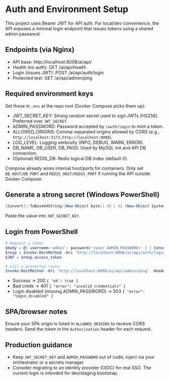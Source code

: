 # Auth and Environment Setup

This project uses Bearer JWT for API auth. For local/dev convenience, the API exposes a minimal login endpoint that issues tokens using a shared admin password.

## Endpoints (via Nginx)
- API base: http://localhost:8008/ai/api/
- Health (no auth): GET /ai/api/health
- Login (issues JWT): POST /ai/api/auth/login
- Protected test: GET /ai/api/admin/ping

## Required environment keys
Set these in `.env` at the repo root (Docker Compose picks them up):

- JWT_SECRET_KEY: Strong random secret used to sign JWTs (HS256). Preferred over `JWT_SECRET`.
- ADMIN_PASSWORD: Password accepted by `/auth/login` to mint a token.
- ALLOWED_ORIGINS: Comma-separated origins allowed by CORS (e.g., `http://localhost:5173,http://localhost:8008`).
- LOG_LEVEL: Logging verbosity (INFO, DEBUG, WARN, ERROR).
- DB_NAME, DB_USER, DB_PASS: Used by MySQL init and API DB connection.
- (Optional) REDIS_DB: Redis logical DB index (default 0).

Compose already wires internal host/ports for containers. Only set `DB_HOST/DB_PORT` and `REDIS_HOST/REDIS_PORT` if running the API outside Docker Compose.

## Generate a strong secret (Windows PowerShell)
```powershell
[Convert]::ToBase64String((New-Object byte[] 48 | %{ (New-Object System.Security.Cryptography.RNGCryptoServiceProvider).GetBytes($_); $_ }))
```
Paste the value into `JWT_SECRET_KEY`.

## Login from PowerShell
```powershell
# Request a token
$body = @{ username='admin'; password='<your ADMIN_PASSWORD>' } | ConvertTo-Json
$resp = Invoke-RestMethod -Uri 'http://localhost:8008/ai/api/auth/login' -Method POST -Body $body -ContentType 'application/json'
$JWT = $resp.access_token

# Call a protected route
Invoke-RestMethod -Uri 'http://localhost:8008/ai/api/admin/ping' -Headers @{ Authorization = "Bearer $JWT" }
```

- Success → 200 `{ "ok": true }`
- Bad creds → 401 `{ "error": "invalid_credentials" }`
- Login disabled (missing ADMIN_PASSWORD) → 503 `{ "error": "login_disabled" }`

## SPA/browser notes
Ensure your SPA origin is listed in `ALLOWED_ORIGINS` to receive CORS headers. Send the token in the `Authorization` header for each request.

## Production guidance
- Keep `JWT_SECRET_KEY` and `ADMIN_PASSWORD` out of code; inject via your orchestrator or a secrets manager.
- Consider migrating to an identity provider (OIDC) for real SSO. The current login is intended for dev/staging bootstrap.
